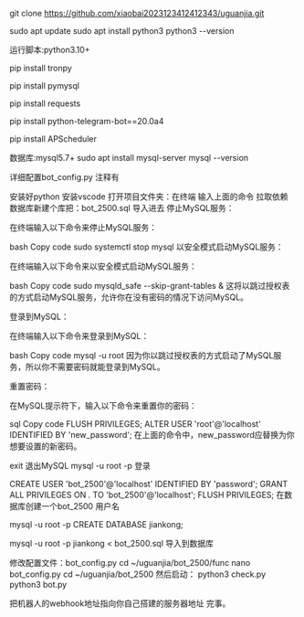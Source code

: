git clone https://github.com/xiaobai2023123412412343/uguanjia.git

sudo apt update
sudo apt install python3
python3 --version

运行脚本:python3.10+

pip install tronpy

pip install pymysql

pip install requests

pip install python-telegram-bot==20.0a4


pip install APScheduler 

数据库:mysql5.7+
sudo apt install mysql-server
mysql --version


详细配置bot_config.py 注释有


安装好python  安装vscode
打开项目文件夹：在终端 输入上面的命令 拉取依赖
数据库新建个库把：bot_2500.sql 导入进去
停止MySQL服务：

在终端输入以下命令来停止MySQL服务：

bash
Copy code
sudo systemctl stop mysql
以安全模式启动MySQL服务：

在终端输入以下命令来以安全模式启动MySQL服务：

bash
Copy code
sudo mysqld_safe --skip-grant-tables &
这将以跳过授权表的方式启动MySQL服务，允许你在没有密码的情况下访问MySQL。

登录到MySQL：

在终端输入以下命令来登录到MySQL：

bash
Copy code
mysql -u root
因为你以跳过授权表的方式启动了MySQL服务，所以你不需要密码就能登录到MySQL。

重置密码：

在MySQL提示符下，输入以下命令来重置你的密码：

sql
Copy code
FLUSH PRIVILEGES;
ALTER USER 'root'@'localhost' IDENTIFIED BY 'new_password';
在上面的命令中，new_password应替换为你想要设置的新密码。

exit   退出MySQL
mysql -u root -p   登录

CREATE USER 'bot_2500'@'localhost' IDENTIFIED BY 'password';
GRANT ALL PRIVILEGES ON *.* TO 'bot_2500'@'localhost';
FLUSH PRIVILEGES;
在数据库创建一个bot_2500 用户名


mysql -u root -p
CREATE DATABASE jiankong;

mysql -u root -p jiankong < bot_2500.sql  导入到数据库

修改配置文件：bot_config.py
cd ~/uguanjia/bot_2500/func
nano bot_config.py
cd ~/uguanjia/bot_2500
然后启动：
python3 check.py
python3 bot.py

把机器人的webhook地址指向你自己搭建的服务器地址 完事。
